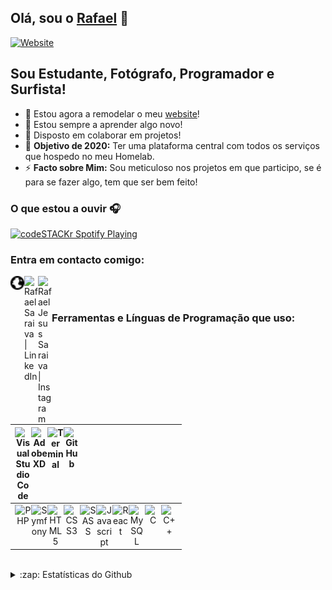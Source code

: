 ## Olá, sou o [Rafael][website] 👋

[![Website](https://img.shields.io/website?label=rafaeljesusaraiva.pt&style=for-the-badge&url=https%3A%2F%2Frafaeljesusaraiva.pt)](https://rafaeljesusaraiva.pt)

## Sou Estudante, Fotógrafo, Programador e Surfista!

- 🔭 Estou agora a remodelar o meu [website][website]!
- 🌱 Estou sempre a aprender algo novo!
- 👯 Disposto em colaborar em projetos!
- 🥅 __Objetivo de 2020:__ Ter uma plataforma central com todos os serviços que hospedo no meu Homelab.
- ⚡ __Facto sobre Mim:__ Sou meticuloso nos projetos em que participo, se é para se fazer algo, tem que ser bem feito!

### O que estou a ouvir 🎧
[<img src="https://novatorem.rafaeljesusaraiva.vercel.app/api/spotify-playing" alt="codeSTACKr Spotify Playing" width="350" />](https://open.spotify.com/user/11121529647)

### Entra em contacto comigo:

[<img align="left" alt="rafaeljesusaraiva.pt" width="22px" src="https://raw.githubusercontent.com/iconic/open-iconic/master/svg/globe.svg" />][website]
[<img align="left" alt="Rafael Saraiva | LinkedIn" width="22px" src="https://cdn.jsdelivr.net/npm/simple-icons@v3/icons/linkedin.svg" />][linkedin]
[<img align="left" alt="Rafael Jesus Saraiva | Instagram" width="22px" src="https://cdn.jsdelivr.net/npm/simple-icons@v3/icons/instagram.svg" />][instagram]

<br />
<br />

### Ferramentas e Línguas de Programação que uso:

|<img align="left" alt="Visual Studio Code" width="26px" src="https://cdn.jsdelivr.net/npm/simple-icons@v3/icons/visualstudiocode.svg" /><img align="left" alt="Adobe XD" width="26px" src="https://cdn.jsdelivr.net/npm/simple-icons@v3/icons/adobexd.svg" /><img align="left" alt="Terminal" width="26px" src="https://cdn.jsdelivr.net/npm/simple-icons@v3/icons/linux.svg" /><img align="left" alt="GitHub" width="26px" src="https://cdn.jsdelivr.net/npm/simple-icons@v3/icons/github.svg" />|
|:-:|
|<img align="left" alt="PHP" width="26px" src="https://cdn.jsdelivr.net/npm/simple-icons@v3/icons/php.svg" /><img align="left" alt="Symfony" width="26px" src="https://cdn.jsdelivr.net/npm/simple-icons@v3/icons/symfony.svg" /><img align="left" alt="HTML5" width="26px" src="https://cdn.jsdelivr.net/npm/simple-icons@v3/icons/html5.svg" /><img align="left" alt="CSS3" width="26px" src="https://cdn.jsdelivr.net/npm/simple-icons@v3/icons/css3.svg" /><img align="left" alt="SASS" width="26px" src="https://cdn.jsdelivr.net/npm/simple-icons@v3/icons/sass.svg" /><img align="left" alt="Javascript" width="26px" src="https://cdn.jsdelivr.net/npm/simple-icons@v3/icons/javascript.svg" /><img align="left" alt="React" width="26px" src="https://cdn.jsdelivr.net/npm/simple-icons@v3/icons/react.svg" /><img align="left" alt="MySQL" width="26px" src="https://cdn.jsdelivr.net/npm/simple-icons@v3/icons/mysql.svg" /><img align="left" alt="C" width="26px" src="https://cdn.jsdelivr.net/npm/simple-icons@v3/icons/c.svg" /><img align="left" alt="C++" width="26px" src="https://cdn.jsdelivr.net/npm/simple-icons@v3/icons/cplusplus.svg" />|

<br/>

<details>
  <summary>:zap: Estatísticas do Github</summary>

  <img align="left" alt="Rafael's Github Stats" src="https://github-readme-stats.rafaeljesusaraiva.vercel.app/api?username=rafaeljesusaraiva&show_icons=true&hide_border=true" />

</details>

[website]: https://rafaeljesusaraiva.pt
[instagram]: https://instagram.com/rafaeljesusaraiva
[linkedin]: https://www.linkedin.com/in/rafaeljesusaraiva/